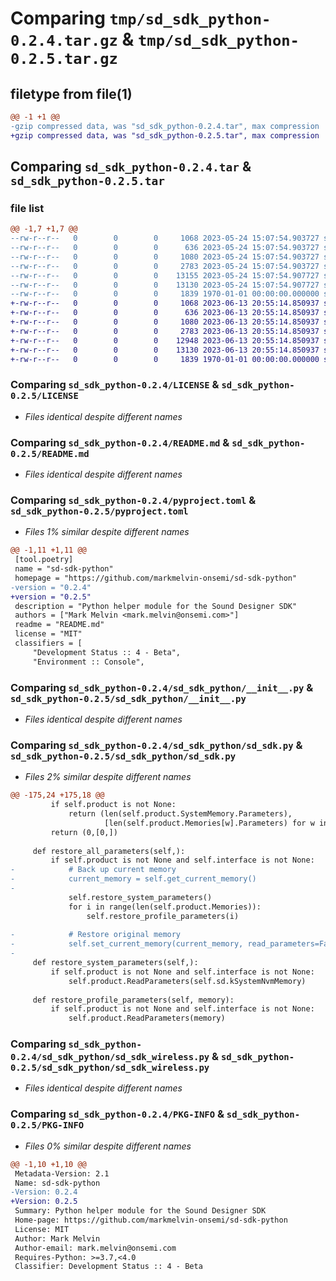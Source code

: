 # Comparing `tmp/sd_sdk_python-0.2.4.tar.gz` & `tmp/sd_sdk_python-0.2.5.tar.gz`

## filetype from file(1)

```diff
@@ -1 +1 @@
-gzip compressed data, was "sd_sdk_python-0.2.4.tar", max compression
+gzip compressed data, was "sd_sdk_python-0.2.5.tar", max compression
```

## Comparing `sd_sdk_python-0.2.4.tar` & `sd_sdk_python-0.2.5.tar`

### file list

```diff
@@ -1,7 +1,7 @@
--rw-r--r--   0        0        0     1068 2023-05-24 15:07:54.903727 sd_sdk_python-0.2.4/LICENSE
--rw-r--r--   0        0        0      636 2023-05-24 15:07:54.903727 sd_sdk_python-0.2.4/README.md
--rw-r--r--   0        0        0     1080 2023-05-24 15:07:54.903727 sd_sdk_python-0.2.4/pyproject.toml
--rw-r--r--   0        0        0     2783 2023-05-24 15:07:54.903727 sd_sdk_python-0.2.4/sd_sdk_python/__init__.py
--rw-r--r--   0        0        0    13155 2023-05-24 15:07:54.907727 sd_sdk_python-0.2.4/sd_sdk_python/sd_sdk.py
--rw-r--r--   0        0        0    13130 2023-05-24 15:07:54.907727 sd_sdk_python-0.2.4/sd_sdk_python/sd_sdk_wireless.py
--rw-r--r--   0        0        0     1839 1970-01-01 00:00:00.000000 sd_sdk_python-0.2.4/PKG-INFO
+-rw-r--r--   0        0        0     1068 2023-06-13 20:55:14.850937 sd_sdk_python-0.2.5/LICENSE
+-rw-r--r--   0        0        0      636 2023-06-13 20:55:14.850937 sd_sdk_python-0.2.5/README.md
+-rw-r--r--   0        0        0     1080 2023-06-13 20:55:14.850937 sd_sdk_python-0.2.5/pyproject.toml
+-rw-r--r--   0        0        0     2783 2023-06-13 20:55:14.850937 sd_sdk_python-0.2.5/sd_sdk_python/__init__.py
+-rw-r--r--   0        0        0    12948 2023-06-13 20:55:14.850937 sd_sdk_python-0.2.5/sd_sdk_python/sd_sdk.py
+-rw-r--r--   0        0        0    13130 2023-06-13 20:55:14.850937 sd_sdk_python-0.2.5/sd_sdk_python/sd_sdk_wireless.py
+-rw-r--r--   0        0        0     1839 1970-01-01 00:00:00.000000 sd_sdk_python-0.2.5/PKG-INFO
```

### Comparing `sd_sdk_python-0.2.4/LICENSE` & `sd_sdk_python-0.2.5/LICENSE`

 * *Files identical despite different names*

### Comparing `sd_sdk_python-0.2.4/README.md` & `sd_sdk_python-0.2.5/README.md`

 * *Files identical despite different names*

### Comparing `sd_sdk_python-0.2.4/pyproject.toml` & `sd_sdk_python-0.2.5/pyproject.toml`

 * *Files 1% similar despite different names*

```diff
@@ -1,11 +1,11 @@
 [tool.poetry]
 name = "sd-sdk-python"
 homepage = "https://github.com/markmelvin-onsemi/sd-sdk-python"
-version = "0.2.4"
+version = "0.2.5"
 description = "Python helper module for the Sound Designer SDK"
 authors = ["Mark Melvin <mark.melvin@onsemi.com>"]
 readme = "README.md"
 license = "MIT"
 classifiers = [
     "Development Status :: 4 - Beta",
     "Environment :: Console",
```

### Comparing `sd_sdk_python-0.2.4/sd_sdk_python/__init__.py` & `sd_sdk_python-0.2.5/sd_sdk_python/__init__.py`

 * *Files identical despite different names*

### Comparing `sd_sdk_python-0.2.4/sd_sdk_python/sd_sdk.py` & `sd_sdk_python-0.2.5/sd_sdk_python/sd_sdk.py`

 * *Files 2% similar despite different names*

```diff
@@ -175,24 +175,18 @@
         if self.product is not None:
             return (len(self.product.SystemMemory.Parameters), 
                     [len(self.product.Memories[w].Parameters) for w in range(len(self.product.Memories))])
         return (0,[0,])
 
     def restore_all_parameters(self,):
         if self.product is not None and self.interface is not None:
-            # Back up current memory
-            current_memory = self.get_current_memory()
-
             self.restore_system_parameters()
             for i in range(len(self.product.Memories)):
                 self.restore_profile_parameters(i)
 
-            # Restore original memory
-            self.set_current_memory(current_memory, read_parameters=False)
-
     def restore_system_parameters(self,):
         if self.product is not None and self.interface is not None:
             self.product.ReadParameters(self.sd.kSystemNvmMemory)
 
     def restore_profile_parameters(self, memory):
         if self.product is not None and self.interface is not None:
             self.product.ReadParameters(memory)
```

### Comparing `sd_sdk_python-0.2.4/sd_sdk_python/sd_sdk_wireless.py` & `sd_sdk_python-0.2.5/sd_sdk_python/sd_sdk_wireless.py`

 * *Files identical despite different names*

### Comparing `sd_sdk_python-0.2.4/PKG-INFO` & `sd_sdk_python-0.2.5/PKG-INFO`

 * *Files 0% similar despite different names*

```diff
@@ -1,10 +1,10 @@
 Metadata-Version: 2.1
 Name: sd-sdk-python
-Version: 0.2.4
+Version: 0.2.5
 Summary: Python helper module for the Sound Designer SDK
 Home-page: https://github.com/markmelvin-onsemi/sd-sdk-python
 License: MIT
 Author: Mark Melvin
 Author-email: mark.melvin@onsemi.com
 Requires-Python: >=3.7,<4.0
 Classifier: Development Status :: 4 - Beta
```

